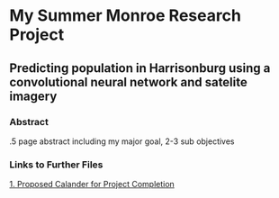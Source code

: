 # My Summer Monroe Research Project
## Predicting population in Harrisonburg using a convolutional neural network and satelite imagery
### Abstract
.5 page abstract including my major goal, 2-3 sub objectives

### Links to Further Files
[1. Proposed Calander for Project Completion](calander.md)
